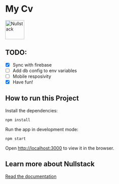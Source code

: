 # My Cv

<img src='https://raw.githubusercontent.com/nullstack/nullstack/master/nullstack.png' height='60' alt='Nullstack' />

## TODO:
- [x] Sync with firebase
- [ ] Add db config to env variables
- [ ] Mobile resposivity
- [x] Have fun!

## How to run this Project

Install the dependencies:

`npm install`

Run the app in development mode:

`npm start`

Open [http://localhost:3000](http://localhost:3000) to view it in the browser.

## Learn more about Nullstack

[Read the documentation](https://nullstack.app/documentation)